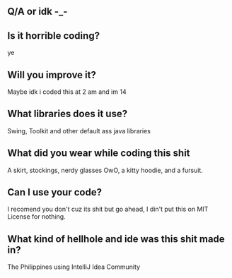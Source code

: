 Q/A or idk -_-
-
Is it horrible coding?
-
ye

Will you improve it?
-
Maybe idk i coded this at 2 am and im 14

What libraries does it use? 
-
Swing, Toolkit and other default ass java libraries

What did you wear while coding this shit 
-
A skirt, stockings, nerdy glasses OwO, a kitty hoodie, and a fursuit.

Can I use your code? 
-
I recomend you don't cuz its shit but go ahead, I din't put this on MIT License for nothing.

What kind of hellhole and ide was this shit made in? 
-
The Philippines using IntelliJ Idea Community
